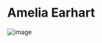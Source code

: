 # Amelia Earhart
![image](https://user-images.githubusercontent.com/69724530/179395143-d94a9577-b787-4358-885d-e46fdf18aae8.png)

